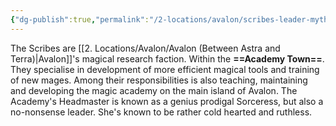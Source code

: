 ```yaml
---
{"dg-publish":true,"permalink":"/2-locations/avalon/scribes-leader-mythra-crepus-yellow/"}
---
```


The Scribes are [[2. Locations/Avalon/Avalon (Between Astra and Terra)\|Avalon]]'s magical research faction. Within the **==Academy Town==**. They specialise in development of more efficient magical tools and training of new mages. Among their responsibilities is also teaching, maintaining and developing the magic academy on the main island of Avalon. The Academy's Headmaster is known as a genius prodigal Sorceress, but also a no-nonsense leader. She's known to be rather cold hearted and ruthless.